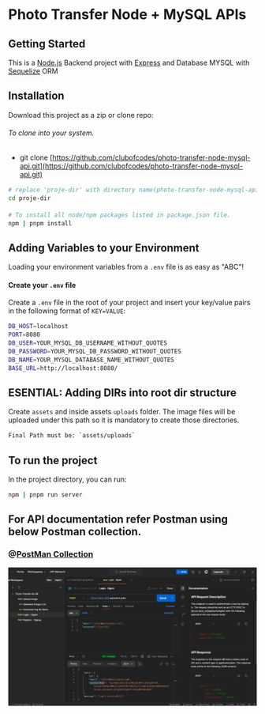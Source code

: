 # Photo Transfer Node + MySQL APIs

## Getting Started

This is a [Node.js](https://nodejs.org/en) Backend project with [Express](https://expressjs.com/) and Database MYSQL with [Sequelize](https://sequelize.org/) ORM

## Installation

Download this project as a zip or clone repo:

###### To clone into your system.

- git clone [https://github.com/clubofcodes/photo-transfer-node-mysql-api.git](https://github.com/clubofcodes/photo-transfer-node-mysql-api.git)

```bash
# replace 'proje-dir' with directory name(photo-transfer-node-mysql-api).
cd proje-dir

# To install all node/npm packages listed in package.json file.
npm | pnpm install
```

## Adding Variables to your Environment

Loading your environment variables from a `.env` file is as easy as "ABC"!

#### Create your `.env` file

Create a `.env` file in the root of your project and insert
your key/value pairs in the following format of `KEY=VALUE`:

```sh
DB_HOST=localhost
PORT=8080
DB_USER=YOUR_MYSQL_DB_USERNAME_WITHOUT_QUOTES
DB_PASSWORD=YOUR_MYSQL_DB_PASSWORD_WITHOUT_QUOTES
DB_NAME=YOUR_MYSQL_DATABASE_NAME_WITHOUT_QUOTES
BASE_URL=http://localhost:8080/

```

## ESENTIAL: Adding DIRs into root dir structure

Create `assets` and inside assets `uploads` folder. The image files will be uploaded under this path so it is mandatory to create those directories.

```sh
Final Path must be: `assets/uploads`
```

## To run the project

In the project directory, you can run:

```bash
npm | pnpm run server
```

## For API documentation refer Postman using below Postman collection.

### @[PostMan Collection](./assets/readme/Photo%20Transfer%20By%20QR.postman_collection.json)

![alt text](./assets/readme/image.png)
